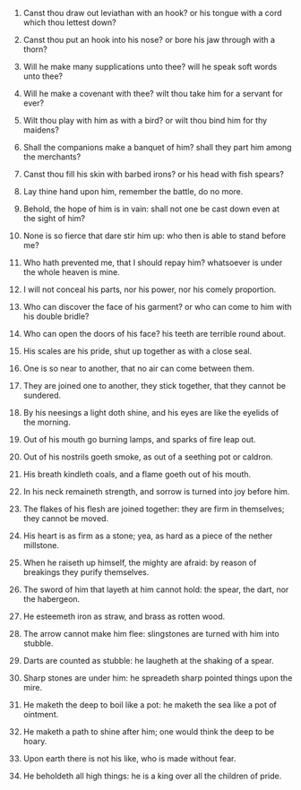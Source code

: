 1. Canst thou draw out leviathan with an hook? or his tongue with a
cord which thou lettest down?

2. Canst thou put an hook into his
nose? or bore his jaw through with a thorn?

3. Will he make many
supplications unto thee? will he speak soft words unto thee?

4. Will he make a covenant with thee? wilt thou take him for a servant
for ever?

5. Wilt thou play with him as with a bird? or wilt thou
bind him for thy maidens?

6. Shall the companions make a banquet of
him? shall they part him among the merchants?

7. Canst thou fill
his skin with barbed irons? or his head with fish spears?

8. Lay
thine hand upon him, remember the battle, do no more.

9. Behold, the hope of him is in vain: shall not one be cast down
even at the sight of him?

10. None is so fierce that dare stir him
up: who then is able to stand before me?

11. Who hath prevented me,
that I should repay him? whatsoever is under the whole heaven is mine.

12. I will not conceal his parts, nor his power, nor his comely
proportion.

13. Who can discover the face of his garment? or who can come to him
with his double bridle?

14. Who can open the doors of his face? his
teeth are terrible round about.

15. His scales are his pride, shut up together as with a close seal.

16. One is so near to another, that no air can come between them.

17. They are joined one to another, they stick together, that they
cannot be sundered.

18. By his neesings a light doth shine, and his eyes are like the
eyelids of the morning.

19. Out of his mouth go burning lamps, and sparks of fire leap out.

20. Out of his nostrils goeth smoke, as out of a seething pot or
caldron.

21. His breath kindleth coals, and a flame goeth out of his mouth.

22. In his neck remaineth strength, and sorrow is turned into joy
before him.

23. The flakes of his flesh are joined together: they are firm in
themselves; they cannot be moved.

24. His heart is as firm as a stone; yea, as hard as a piece of the
nether millstone.

25. When he raiseth up himself, the mighty are afraid: by reason of
breakings they purify themselves.

26. The sword of him that layeth at him cannot hold: the spear, the
dart, nor the habergeon.

27. He esteemeth iron as straw, and brass as rotten wood.

28. The arrow cannot make him flee: slingstones are turned with him
into stubble.

29. Darts are counted as stubble: he laugheth at the shaking of a
spear.

30. Sharp stones are under him: he spreadeth sharp pointed things
upon the mire.

31. He maketh the deep to boil like a pot: he maketh the sea like a
pot of ointment.

32. He maketh a path to shine after him; one would think the deep to
be hoary.

33. Upon earth there is not his like, who is made without fear.

34. He beholdeth all high things: he is a king over all the children
of pride.